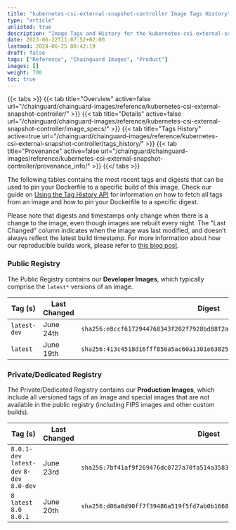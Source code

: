 ```yaml
---
title: "kubernetes-csi-external-snapshot-controller Image Tags History"
type: "article"
unlisted: true
description: "Image Tags and History for the kubernetes-csi-external-snapshot-controller Chainguard Image"
date: 2023-06-22T11:07:52+02:00
lastmod: 2024-06-25 00:42:19
draft: false
tags: ["Reference", "Chainguard Images", "Product"]
images: []
weight: 700
toc: true
---
```


{{< tabs >}}
{{< tab title="Overview" active=false url="/chainguard/chainguard-images/reference/kubernetes-csi-external-snapshot-controller/" >}}
{{< tab title="Details" active=false url="/chainguard/chainguard-images/reference/kubernetes-csi-external-snapshot-controller/image_specs/" >}}
{{< tab title="Tags History" active=true url="/chainguard/chainguard-images/reference/kubernetes-csi-external-snapshot-controller/tags_history/" >}}
{{< tab title="Provenance" active=false url="/chainguard/chainguard-images/reference/kubernetes-csi-external-snapshot-controller/provenance_info/" >}}
{{</ tabs >}}

The following tables contains the most recent tags and digests that can be used to pin your Dockerfile to a specific build of this image. Check our guide on [Using the Tag History API](/chainguard/chainguard-images/using-the-tag-history-api/) for information on how to fetch all tags from an image and how to pin your Dockerfile to a specific digest.

Please note that digests and timestamps only change when there is a change to the image, even though images are rebuilt every night. The "Last Changed" column indicates when the image was last modified, and doesn't always reflect the latest build timestamp. For more information about how our reproducible builds work, please refer to [this blog post](https://www.chainguard.dev/unchained/reproducing-chainguards-reproducible-image-builds).

### Public Registry
The Public Registry contains our **Developer Images**, which typically comprise the `latest*` versions of an image.

| Tag (s)       | Last Changed | Digest                                                                    |
|---------------|--------------|---------------------------------------------------------------------------|
|  `latest-dev` | June 24th    | `sha256:e8ccf6172944768343f202f7928bd88f2af7b9ae27b76644729c817acb9cb3df` |
|  `latest`     | June 19th    | `sha256:413c4518d16fff850a5ac60a1301e63825c9a047e6d44c31f59e963e225fbb6b` |


### Private/Dedicated Registry
The Private/Dedicated Registry contains our **Production Images**, which include all versioned tags of an image and special images that are not available in the public registry (including FIPS images and other custom builds).

| Tag (s)                                     | Last Changed | Digest                                                                    |
|---------------------------------------------|--------------|---------------------------------------------------------------------------|
|  `8.0.1-dev` `latest-dev` `8-dev` `8.0-dev` | June 23rd    | `sha256:7bf41af9f269476dc0727a70fa514a35837973f7d18598700311f21aa285df44` |
|  `8` `latest` `8.0` `8.0.1`                 | June 20th    | `sha256:d06a0d90ff7f39486a519f5fd7ab0b166884bc9069a2e2490402a7dbdf40184a` |

